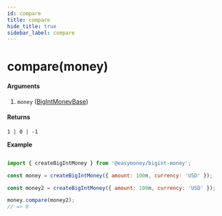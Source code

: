 ```yaml
---
id: compare
title: compare
hide_title: true
sidebar_label: compare
---
```


# compare(money)

#### Arguments

1. `money` ([BigIntMoneyBase](Description.md#bigintmoneybase))

#### Returns

`1 | 0 | -1`


**Example**

```js

import { createBigIntMoney } from '@easymoney/bigint-money';

const money = createBigIntMoney({ amount: 100n, currency: 'USD' });

const money2 = createBigIntMoney({ amount: 100n, currency: 'USD' });

money.compare(money2);
// => 0


```